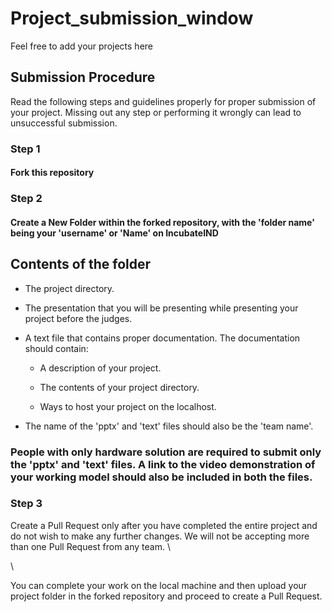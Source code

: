 # Project_submission_window
Feel free to add your projects here




## Submission Procedure

Read the following steps and guidelines properly for proper submission of your project. Missing out any step or performing it wrongly can lead to unsuccessful submission. 

### Step 1

#### Fork this repository

### Step 2

#### Create a New Folder within the forked repository, with the 'folder name' being your 'username' or 'Name' on IncubateIND

## Contents of the folder

+ The project directory.

+ The presentation that you will be presenting while presenting your project before the judges.

+ A text file that contains proper documentation. The documentation should contain:

    - A description of your project.

    - The contents of your project directory.

    - Ways to host your project on the localhost.

+ The name of the 'pptx' and 'text' files should also be the 'team name'.

### People with only hardware solution are required to submit only the 'pptx' and 'text' files. A link to the video demonstration of your working model should also be included in both the files.

### Step 3

Create a Pull Request only after you have completed the entire project and do not wish to make any further changes. We will not be accepting more than one Pull Request from any team. \

\

You can complete your work on the local machine and then upload your project folder in the forked repository and proceed to create a Pull Request.

